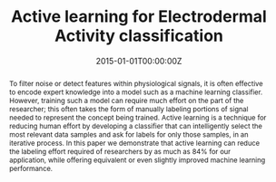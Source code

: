 ---
title: "Active learning for Electrodermal Activity classification"
authors:
- V. Xia
- admin
- S. Taylor
- S. Fedor
- Picard R
date: "2015-01-01T00:00:00Z"
doi: ""

author_notes:
- ""
- ""
- ""
- ""
- ""

# Schedule page publish date (NOT publication's date).
publishDate: "2015-01-01T00:00:00Z"

# Publication type.
# Legend: 0 = Uncategorized; 1 = Conference paper; 2 = Journal article;
# 3 = Preprint / Working Paper; 4 = Report; 5 = Book; 6 = Book section;
# 7 = Thesis; 8 = Patent
publication_types: ["1"]

# Publication name and optional abbreviated publication name.
publication: In *IEEE Conference on Signal Processing in Medicine and Biology (SPMB)* 
publication_short: In *IEEE Conference on Signal Processing in Medicine and Biology (SPMB)* 

abstract: "To filter noise or detect features within physiological signals, it is often effective to encode expert knowledge into a model such as a machine learning classifier. However, training such a model can require much effort on the part of the researcher; this often takes the form of manually labeling portions of signal needed to represent the concept being trained. Active learning is a technique for reducing human effort by developing a classifier that can intelligently select the most relevant data samples and ask for labels for only those samples, in an iterative process. In this paper we demonstrate that active learning can reduce the labeling effort required of researchers by as much as 84% for our application, while offering equivalent or even slightly improved machine learning performance."

# Summary. An optional shortened abstract.
summary: "We use labels provided by domain experts to classify whether artifacts are present in an Electrodermal Activity signal. Through the use of active learning, we improve sample efficiency and reduce the burden on human experts by as much as 84%, while offering the same or improved performance."

tags:
- Active Learning
- Physiology
- Affective Computing
- Sensors
- Machine Learning
featured: false

links:
url_pdf: https://dspace.mit.edu/openaccess-disseminate/1721.1/109392
url_code: ''
url_dataset: ''
url_poster: ''
url_project: ''
url_slides: ''
url_source: ''
url_video: ''

# Featured image
# To use, add an image named `featured.jpg/png` to your page's folder. 
image:
  caption: ''
  focal_point: Center
  preview_only: false

# Associated Projects (optional).
#   Associate this publication with one or more of your projects.
#   Simply enter your project's folder or file name without extension.
#   E.g. `internal-project` references `content/project/internal-project/index.md`.
#   Otherwise, set `projects: []`.
projects: []

# Slides (optional).
#   Associate this publication with Markdown slides.
#   Simply enter your slide deck's filename without extension.
#   E.g. `slides: "example"` references `content/slides/example/index.md`.
#   Otherwise, set `slides: ""`.
slides: ""
---